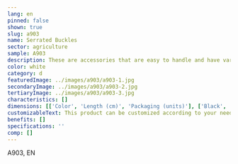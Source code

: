 ```yaml
---
lang: en
pinned: false
shown: true
slug: a903
name: Serrated Buckles
sector: agriculture
sample: A903
description: These are accessories that are easy to handle and have various purposes, such as closing bags of any kind, securing fabrics or plastics, among others.
color: white
category: d
featuredImage: ../images/a903/a903-1.jpg
secondaryImage: ../images/a903/a903-2.jpg
tertiaryImage: ../images/a903/a903-3.jpg
characteristics: []
dimensions: [['Color', 'Length (cm)', 'Packaging (units)'], ['Black', '20 / 37', '100']]
customizableText: This product can be customized according to your needs. Contact us for more information.
benefits: []
specifications: ''
comp: []
---
```


A903, EN
